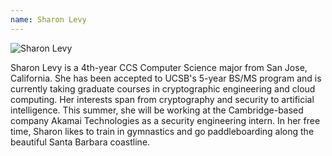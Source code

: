 ```yaml
---
name: Sharon Levy
---
```


![Sharon Levy](levy_sharon.jpg)

Sharon Levy is a 4th-year CCS Computer Science major from San Jose, California. She has been accepted to UCSB's 5-year BS/MS program and is currently taking graduate courses in cryptographic engineering and cloud computing. Her interests span from cryptography and security to artificial intelligence. This summer, she will be working at the Cambridge-based company Akamai Technologies as a security engineering intern. In her free time, Sharon likes to train in gymnastics and go paddleboarding along the beautiful Santa Barbara coastline.